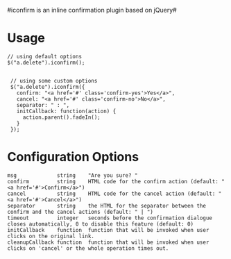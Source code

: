 #iconfirm is an inline confirmation plugin based on jQuery#

# Usage #

    // using default options
    $("a.delete").iconfirm();


     // using some custom options
     $("a.delete").iconfirm({
       confirm: "<a href='#' class='confirm-yes'>Yes</a>",
       cancel: "<a href='#' class='confirm-no'>No</a>",
       separator: " : ",
       initCallback: function(action) {
         action.parent().fadeIn();
       }
     });

# Configuration Options #

    msg             string    "Are you sure? "
    confirm         string    HTML code for the confirm action (default: "<a href='#'>Confirm</a>")
    cancel          string    HTML code for the cancel action (default: "<a href='#'>Cancel</a>")
    separator       string    the HTML for the separator between the confirm and the cancel actions (default: " | ")
    timeout         integer   seconds before the confirmation dialogue closes automatically, 0 to disable this feature (default: 0)
    initCallback    function  function that will be invoked when user clicks on the original link.
    cleanupCallback function  function that will be invoked when user clicks on 'cancel' or the whole operation times out.
